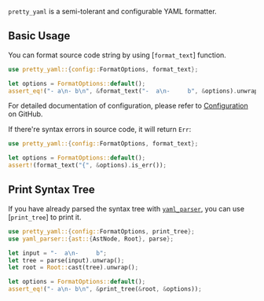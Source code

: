 `pretty_yaml` is a semi-tolerant and configurable YAML formatter.

## Basic Usage

You can format source code string by using [`format_text`] function.

```rust
use pretty_yaml::{config::FormatOptions, format_text};

let options = FormatOptions::default();
assert_eq!("- a\n- b\n", &format_text("-  a\n-     b", &options).unwrap());
```

For detailed documentation of configuration,
please refer to [Configuration](https://github.com/g-plane/pretty_yaml/blob/main/docs/config.md) on GitHub.

If there're syntax errors in source code, it will return `Err`:

```rust
use pretty_yaml::{config::FormatOptions, format_text};

let options = FormatOptions::default();
assert!(format_text("{", &options).is_err());
```

## Print Syntax Tree

If you have already parsed the syntax tree with [`yaml_parser`](https://docs.rs/yaml_parser),
you can use [`print_tree`] to print it.

```rust
use pretty_yaml::{config::FormatOptions, print_tree};
use yaml_parser::{ast::{AstNode, Root}, parse};

let input = "-  a\n-     b";
let tree = parse(input).unwrap();
let root = Root::cast(tree).unwrap();

let options = FormatOptions::default();
assert_eq!("- a\n- b\n", &print_tree(&root, &options));
```

